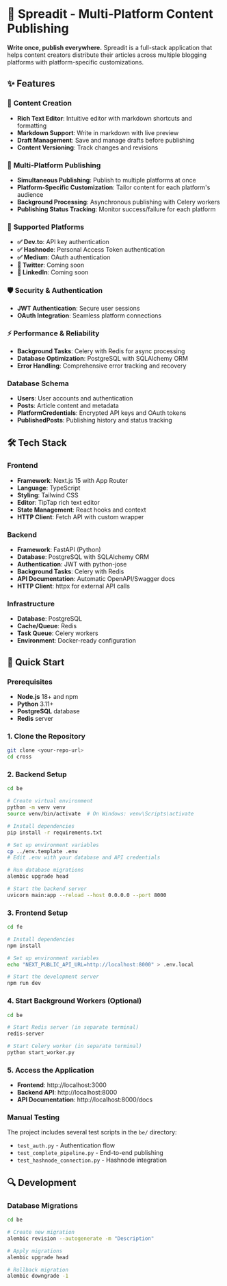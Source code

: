 # 🚀 Spreadit - Multi-Platform Content Publishing

**Write once, publish everywhere.** Spreadit is a full-stack application that helps content creators distribute their articles across multiple blogging platforms with platform-specific customizations.


## ✨ Features

### 📝 **Content Creation**
- **Rich Text Editor**: Intuitive editor with markdown shortcuts and formatting
- **Markdown Support**: Write in markdown with live preview
- **Draft Management**: Save and manage drafts before publishing
- **Content Versioning**: Track changes and revisions

### 🚀 **Multi-Platform Publishing**
- **Simultaneous Publishing**: Publish to multiple platforms at once
- **Platform-Specific Customization**: Tailor content for each platform's audience
- **Background Processing**: Asynchronous publishing with Celery workers
- **Publishing Status Tracking**: Monitor success/failure for each platform

### 🔗 **Supported Platforms**
- **✅ Dev.to**: API key authentication
- **✅ Hashnode**: Personal Access Token authentication  
- **✅ Medium**: OAuth authentication
- **🔄 Twitter**: Coming soon
- **🔄 LinkedIn**: Coming soon

### 🛡️ **Security & Authentication**
- **JWT Authentication**: Secure user sessions
- **OAuth Integration**: Seamless platform connections


### ⚡ **Performance & Reliability**
- **Background Tasks**: Celery with Redis for async processing
- **Database Optimization**: PostgreSQL with SQLAlchemy ORM
- **Error Handling**: Comprehensive error tracking and recovery


### **Database Schema**
- **Users**: User accounts and authentication
- **Posts**: Article content and metadata
- **PlatformCredentials**: Encrypted API keys and OAuth tokens
- **PublishedPosts**: Publishing history and status tracking

## 🛠️ Tech Stack

### **Frontend**
- **Framework**: Next.js 15 with App Router
- **Language**: TypeScript
- **Styling**: Tailwind CSS
- **Editor**: TipTap rich text editor
- **State Management**: React hooks and context
- **HTTP Client**: Fetch API with custom wrapper

### **Backend**
- **Framework**: FastAPI (Python)
- **Database**: PostgreSQL with SQLAlchemy ORM
- **Authentication**: JWT with python-jose
- **Background Tasks**: Celery with Redis
- **API Documentation**: Automatic OpenAPI/Swagger docs
- **HTTP Client**: httpx for external API calls

### **Infrastructure**
- **Database**: PostgreSQL
- **Cache/Queue**: Redis
- **Task Queue**: Celery workers
- **Environment**: Docker-ready configuration

## 🚀 Quick Start

### **Prerequisites**
- **Node.js** 18+ and npm
- **Python** 3.11+
- **PostgreSQL** database
- **Redis** server

### **1. Clone the Repository**
```bash
git clone <your-repo-url>
cd cross
```

### **2. Backend Setup**
```bash
cd be

# Create virtual environment
python -m venv venv
source venv/bin/activate  # On Windows: venv\Scripts\activate

# Install dependencies
pip install -r requirements.txt

# Set up environment variables
cp ../env.template .env
# Edit .env with your database and API credentials

# Run database migrations
alembic upgrade head

# Start the backend server
uvicorn main:app --reload --host 0.0.0.0 --port 8000
```

### **3. Frontend Setup**
```bash
cd fe

# Install dependencies
npm install

# Set up environment variables
echo "NEXT_PUBLIC_API_URL=http://localhost:8000" > .env.local

# Start the development server
npm run dev
```

### **4. Start Background Workers (Optional)**
```bash
cd be

# Start Redis server (in separate terminal)
redis-server

# Start Celery worker (in separate terminal)
python start_worker.py
```

### **5. Access the Application**
- **Frontend**: http://localhost:3000
- **Backend API**: http://localhost:8000
- **API Documentation**: http://localhost:8000/docs


### **Manual Testing**
The project includes several test scripts in the `be/` directory:
- `test_auth.py` - Authentication flow
- `test_complete_pipeline.py` - End-to-end publishing
- `test_hashnode_connection.py` - Hashnode integration

## 🔍 Development

### **Database Migrations**
```bash
cd be

# Create new migration
alembic revision --autogenerate -m "Description"

# Apply migrations
alembic upgrade head

# Rollback migration
alembic downgrade -1
```


